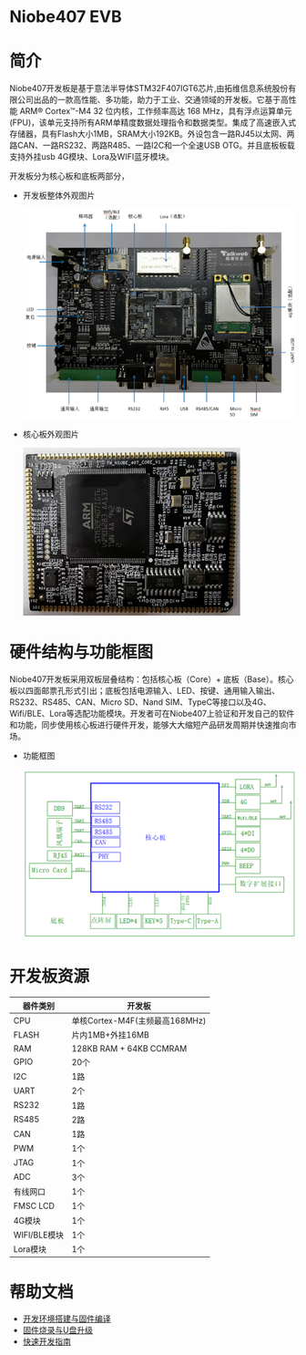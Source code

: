 # Niobe407 EVB
# 简介
Niobe407开发板是基于意法半导体STM32F407IGT6芯片,由拓维信息系统股份有限公司出品的一款高性能、多功能，助力于工业、交通领域的开发板。它基于高性能 ARM® Cortex™-M4 32 位内核，工作频率高达 168 MHz，具有浮点运算单元 (FPU)，该单元支持所有ARM单精度数据处理指令和数据类型。集成了高速嵌入式存储器，具有Flash大小1MB，SRAM大小192KB。外设包含一路RJ45以太网、两路CAN、一路RS232、两路R485、一路I2C和一个全速USB OTG。并且底板板载支持外挂usb 4G模块、Lora及WIFI蓝牙模块。

开发板分为核心板和底板两部分，

- 开发板整体外观图片

   ![开发板正面](docs/figures/1-1.png)

- 核心板外观图片

   ![核心板正面](docs/figures/1-2.png)

# 硬件结构与功能框图
Niobe407开发板采用双板层叠结构：包括核心板（Core）+ 底板（Base）。核心板以四面邮票孔形式引出；底板包括电源输入、LED、按键、通用输入输出、RS232、RS485、CAN、Micro SD、Nand SIM、TypeC等接口以及4G、Wifi/BLE、Lora等选配功能模块。开发者可在Niobe407上验证和开发自己的软件和功能，同步使用核心板进行硬件开发，能够大大缩短产品研发周期并快速推向市场。

- 功能框图

   ![核心板正面](docs/figures/1-3.png)

# 开发板资源
| 器件类别 | 开发板 |
| ----  | ---- | 
| CPU | 单核Cortex-M4F(主频最高168MHz) |
| FLASH | 片内1MB+外挂16MB |
| RAM | 128KB RAM + 64KB CCMRAM|
| GPIO | 20个 |
| I2C | 1路 |
| UART | 2个 |
| RS232 | 1路 |
| RS485 | 2路 |
| CAN | 1路 |
| PWM | 1个 |
| JTAG | 1个 |
| ADC | 3个 |
| 有线网口 | 1个 |
| FMSC LCD  | 1个 |
| 4G模块 | 1个 |
| WIFI/BLE模块 | 1个 |
| Lora模块 | 1个 |

# 帮助文档
- [开发环境搭建与固件编译](docs/software/开发环境搭建与固件编译.md)
- [固件烧录与U盘升级](docs/software/固件烧录与U盘升级.md)
- [快速开发指南](docs/software/快速开发指南.md)